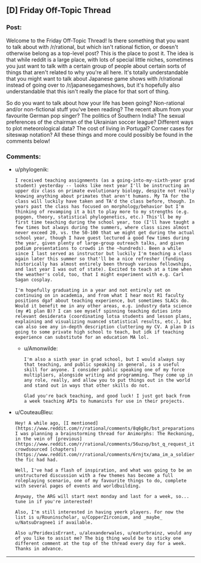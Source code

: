 ## [D] Friday Off-Topic Thread

### Post:

Welcome to the Friday Off-Topic Thread! Is there something that you want to talk about with /r/rational, but which isn't rational fiction, or doesn't otherwise belong as a top-level post? This is the place to post it. The idea is that while reddit is a large place, with lots of special little niches, sometimes you just want to talk with a certain group of people about certain sorts of things that aren't related to why you're all here. It's totally understandable that you might want to talk about Japanese game shows with /r/rational instead of going over to /r/japanesegameshows, but it's hopefully also understandable that this isn't really the place for that sort of thing.

So do you want to talk about how your life has been going? Non-rational and/or non-fictional stuff you've been reading? The recent album from your favourite German pop singer? The politics of Southern India? The sexual preferences of the chairman of the Ukrainian soccer league? Different ways to plot meteorological data? The cost of living in Portugal? Corner cases for siteswap notation? All these things and more could possibly be found in the comments below!


### Comments:

- u/phylogenik:
  ```
  I received teaching assignments (as a going-into-my-sixth-year grad student) yesterday -- looks like next year I'll be instructing an upper div class on primate evolutionary biology, despite not really knowing anything about primates that aren't humans. My TA for the class will luckily have taken and TA'd the class before, though. In years past the class has focused on morphology/behavior but I'm thinking of revamping it a bit to play more to my strengths (e.g. popgen, theory, statistical phylogenetics, etc.) This'll be my first time teaching during the school year, too (I'll have taught a few times but always during the summers, where class sizes almost never exceed 20, vs. the 50-100 that we might get during the actual school year, though I have guest lectured a good few times during the year, given plenty of large-group outreach talks, and given podium presentations to crowds in the ~hundreds). Been a while since I last served as instructor but luckily I'm teaching a class again later this summer so that'll be a nice refresher (funding historically has almost entirely been through various fellowships, and last year I was out of state). Excited to teach at a time when the weather's cold, too, that I might experiment with e.g. Carl Sagan cosplay.

  I'm hopefully graduating in a year and not entirely set on continuing on in academia, and from what I hear most R1 faculty positions dgaf about teaching experience, but sometimes SLACs do. Would it benefit me in any other areas, e.g. industry data science (my #1 plan B)? I can see myself spinning teaching duties into relevant desiderata (coordinating lotsa students and lesson plans, explaining and visualizing nuanced statistical results, etc.), but can also see any in-depth description cluttering my CV. A plan D is going to some private high school to teach, but idk if teaching experience can substitute for an education MA lol.
  ```

  - u/Amonwilde:
    ```
    I'm also a sixth year in grad school, but I would always say that teaching, and public speaking in general, is a useful skill for anyone. I consider public speaking one of my force multipliers, alongside writing and programming. They come up in any role, really, and allow you to put things out in the world and stand out in ways that other skills do not.

    Glad you're back teaching, and good luck! I just got back from a week teaching APIs to humanists for use in their projects.
    ```

- u/CouteauBleu:
  ```
  Hey! A while ago, [I mentioned](https://www.reddit.com/r/rational/comments/8q6g8c/bst_preparationspoilers_ranimorphs_crowdsourcing) I was planning a brainstorming thread for Animorphs: The Reckoning, in the vein of [previous](https://www.reddit.com/r/rational/comments/56uzvp/bst_q_request_itt_post_reactions_to_latest/) crowdsourced [chapters](https://www.reddit.com/r/rational/comments/6rnjtx/ama_im_a_soldier_for_the_yeerk_empire_and_im/) the fic had had.

  Well, I've had a flash of inspiration, and what was going to be an unstructured discussion with a few themes has become a full roleplaying scenario, one of my favourite things to do, complete with several pages of events and worldbuilding.

  Anyway, the ARG will start next monday and last for a week, so... tune in if you're interested!

  Also, I'm still interested in having yeerk players. For now the list is u/Rouninscholar, u/CopperZirconium, and _maybe_ u/NatsuDragnee1 if available.

  Also u/PeridexisErrant, u/alexanderwales, u/eaturbrainz, would any of you like to assist me? The big thing would be to sticky one different comment at the top of the thread every day for a week. Thanks in advance.
  ```

---


